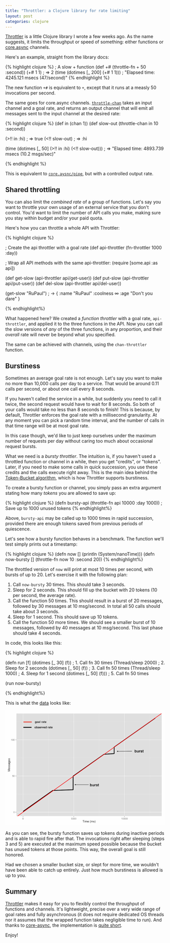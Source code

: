 ```yaml
---
title: "Throttler: a Clojure library for rate limiting"
layout: post
categories: clojure
---
```


[Throttler][repo] is a little Clojure library I wrote a few weeks ago. As the
name suggests, it limits the throughput or speed of something: either functions
or [core.async][core-async] channels.

Here's an example, straight from the library docs:

{% highlight clojure %}
; A slow + function
(def +# (throttle-fn + 50 :second))
(+# 1 1) ; => 2
(time (dotimes [_ 200] (+# 1 1))) ; "Elapsed time: 4245.121 msecs (47/second)"
{% endhighlight %}

The new function `+#` is equivalent to `+`, except that it runs at a measly 50
invocations per second.

The same goes for core.async channels. [`throttle-chan`][throttle-chan] takes
an input channel and a goal rate, and returns an output channel that will emit
all messages sent to the input channel at the desired rate:

{% highlight clojure %}
(def in (chan 1))
(def slow-out (throttle-chan in 10 :second))

(>!! in :hi) ; => true
(<!! slow-out) ; => :hi

(time
 (dotimes [_ 50]
  (>!! in :hi)
  (<!! slow-out)))
;  => "Elapsed time: 4893.739 msecs (10.2 msgs/sec)"

{% endhighlight %}

This is equivalent to [`core.aysnc/pipe`][pipe], but with a controlled output
rate.

## Shared throttling

You can also limit the *combined rate* of a group of functions. Let's say you
want to throttle your own usage of an external service that you don't control.
You'd want to limit the number of API calls you make, making sure you stay
within budget and/or your paid quota.

Here's how you can throttle a whole API with Throttler:

{% highlight clojure %}

; Create the api throttler with a goal rate
(def api-throttler (fn-throttler 1000 :day))

; Wrap all API methods with the same api-throttler:
(require [some.api :as api])

(def get-slow (api-throttler api/get-user))
(def put-slow (api-throttler api/put-user))
(def del-slow (api-throttler api/del-user))

(get-slow "RuPaul")
; -> { :name "RuPaul" :coolness ∞ :age "Don't you dare" }

{% endhighlight%}

What happened here? We created a *function throttler* with a goal rate,
`api-throttler`, and applied it to the three functions in the API. Now you can
call the slow versions of *any* of the three functions, in any proportion, and
their *overall* rate will never be beyond what you specified.

The same can be achieved with channels, using the `chan-throttler` function.

## Burstiness

Sometimes an average goal rate is not enough. Let's say you want to make no
more than 10,000 calls per day to a service. That would be around 0.11 calls
per second, or about one call every 8 seconds.

If you haven't called the service in a while, but suddenly you need to call it
twice, the second request would have to wait for 8 seconds. So both of your calls
would take no less than 8 seconds to finish! This is because, by default,
Throttler enforces the goal rate with a millisecond granularity. At any moment
you can pick a random time interval, and the number of calls in that time range
will be at most goal rate.

In this case though, we'd like to just keep ourselves under the maximum number
of requests per day without caring too much about occasional request bursts.

What we need is a *bursty throttler*. The intuition is, if you haven't used a
throttled function or channel in a while, then you get "credits", or "tokens".
Later, if you need to make some calls in quick succession, you use these
credits and the calls execute right away. This is the main idea behind the
[Token-Bucket algorithm][token-bucket], which is how Throttler supports
burstiness.

To create a bursty function or channel, you simply pass an extra argument
stating how many *tokens* you are allowed to save up:

{% highlight clojure %}
(defn bursty-api (throttle-fn api 10000 :day 1000)) ; Save up to 1000 unused tokens
{% endhighlight%}

Above, `bursty-api` may be called up to 1000 times in rapid succession,
provided there are enough tokens saved from previous periods of
quiescence.

Let's see how a bursty function behaves in a benchmark. The function we'll test
simply prints out a timestamp:

{% highlight clojure %}
(defn now [] (println (System/nanoTime)))
(defn now-bursty [] (throttle-fn now 10 :second 20))
{% endhighlight%}

The throttled version of `now` will print at most 10 times per second, with
bursts of up to 20. Let's exercise it with the following plan:

1. Call `now-bursty` 30 times. This should take 3 seconds.
2. Sleep for 2 seconds. This should fill up the bucket with 20 tokens (10 per
   second, the average rate).
3. Call the function 50 times. This should result in a burst of 20 messages,
   followed by 30 messages at 10 msg/second. In total all 50 calls should take
   about 3 seconds.
4. Sleep for 1 second. This should save up 10 tokens.
5. Call the function 50 more times. We should see a smaller burst of 10
   messages, followed by 40 messages at 10 msg/second. This last phase should
   take 4 seconds.

In code, this looks like this:

{% highlight clojure %}

(defn run [f]
  (dotimes [_ 30] (f))  ; 1. Call fn 30 times
  (Thread/sleep 2000)   ; 2. Sleep for 2 seconds
  (dotimes [_ 50] (f))  ; 3. Call fn 50 times
  (Thread/sleep 1000)   ; 4. Sleep for 1 second
  (dotimes [_ 50] (f))) ; 5. Call fn 50 times

(run now-bursty)

{% endhighlight%}

This is what the [data](/assets/bursty.txt) looks like:

![image](/assets/bursty.png)

As you can see, the bursty function saves up tokens during inactive periods and
is able to rapid fire after that. The invocations right after sleeping (steps 3
and 5) are executed at the maximum speed possible because the bucket has
unused tokens at those points. This way, the overall goal is still honored.

Had we chosen a smaller bucket size, or slept for more time, we wouldn't have
been able to catch up entirely.  Just how much burstiness is allowed is up to
you.

## Summary

[Throttler][repo] makes it easy for you to flexibly control the throughput of
functions and channels. It's lightweight, precise over a very wide range of
goal rates and fully asynchronous (it does not require dedicated OS threads nor
it assumes that the wrapped function takes negligible time to run). And thanks
to [core-async], the implementation is [quite short][impl].

Enjoy!

[repo]:          https://github.com/brunoV/throttler
[impl]:          https://github.com/brunoV/throttler/blob/master/src/throttler/core.clj
[throttle-chan]: http://brunov.org/throttler/throttler.core.html#var-throttle-chan
[throttle-fn]:   http://brunov.org/throttler/throttler.core.html#var-throttle-fn
[fn-throttler]:  http://brunov.org/throttler/throttler.core.html#var-fn-throttler
[core-async]:    https://github.com/clojure/core.async
[pipe]:          http://clojure.github.io/core.async/#clojure.core.async/pipe
[token-bucket]: http://en.wikipedia.org/wiki/Token_bucket

